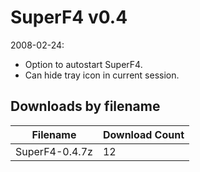 # SuperF4 v0.4

2008-02-24:
- Option to autostart SuperF4.
- Can hide tray icon in current session.

## Downloads by filename

Filename | Download Count
-------- | --------------
SuperF4-0.4.7z | 12
